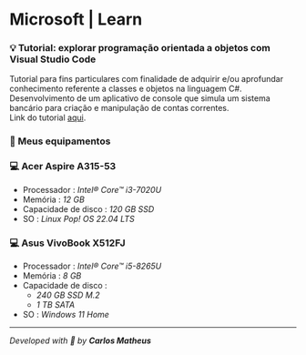 # Microsoft  |  Learn

### :bulb: Tutorial: explorar programação orientada a objetos com Visual Studio Code

Tutorial para fins particulares com finalidade de adquirir e/ou aprofundar conhecimento referente a classes e objetos na linguagem C#.  
Desenvolvimento de um aplicativo de console que simula um sistema bancário para criação e manipulação de contas correntes.  
Link do tutorial [aqui](https://learn.microsoft.com/pt-br/dotnet/csharp/fundamentals/tutorials/classes).


### :wrench: Meus equipamentos
### :computer: **Acer Aspire A315-53**
* Processador : _Intel® Core™ i3-7020U_
* Memória : _12 GB_
* Capacidade de disco : _120 GB SSD_
* SO : _Linux_ _Pop! OS 22.04 LTS_

### :computer: **Asus VivoBook X512FJ**
* Processador : _Intel® Core™ i5-8265U_
* Memória : _8 GB_
* Capacidade de disco :
	* _240 GB SSD M.2_
	* _1 TB SATA_
* SO : _Windows 11 Home_

---

_Developed with :mushroom: by **Carlos Matheus**_
